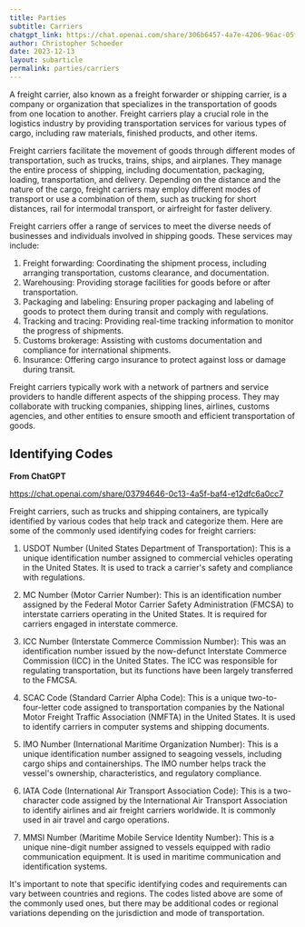 ```yaml
---
title: Parties
subtitle: Carriers
chatgpt_link: https://chat.openai.com/share/306b6457-4a7e-4206-96ac-05fa2e9bfd05
author: Christopher Schoeder
date: 2023-12-13
layout: subarticle
permalink: parties/carriers
---
```


A freight carrier, also known as a freight forwarder or shipping carrier, is a company or organization that specializes in the transportation of goods from one location to another. Freight carriers play a crucial role in the logistics industry by providing transportation services for various types of cargo, including raw materials, finished products, and other items.

Freight carriers facilitate the movement of goods through different modes of transportation, such as trucks, trains, ships, and airplanes. They manage the entire process of shipping, including documentation, packaging, loading, transportation, and delivery. Depending on the distance and the nature of the cargo, freight carriers may employ different modes of transport or use a combination of them, such as trucking for short distances, rail for intermodal transport, or airfreight for faster delivery.

Freight carriers offer a range of services to meet the diverse needs of businesses and individuals involved in shipping goods. These services may include:

1. Freight forwarding: Coordinating the shipment process, including arranging transportation, customs clearance, and documentation.
2. Warehousing: Providing storage facilities for goods before or after transportation.
3. Packaging and labeling: Ensuring proper packaging and labeling of goods to protect them during transit and comply with regulations.
4. Tracking and tracing: Providing real-time tracking information to monitor the progress of shipments.
5. Customs brokerage: Assisting with customs documentation and compliance for international shipments.
6. Insurance: Offering cargo insurance to protect against loss or damage during transit.

Freight carriers typically work with a network of partners and service providers to handle different aspects of the shipping process. They may collaborate with trucking companies, shipping lines, airlines, customs agencies, and other entities to ensure smooth and efficient transportation of goods.

## Identifying Codes

**From ChatGPT**

https://chat.openai.com/share/03794646-0c13-4a5f-baf4-e12dfc6a0cc7

Freight carriers, such as trucks and shipping containers, are typically identified by various codes that help track and categorize them. Here are some of the commonly used identifying codes for freight carriers:

1. USDOT Number (United States Department of Transportation): This is a unique identification number assigned to commercial vehicles operating in the United States. It is used to track a carrier's safety and compliance with regulations.

2. MC Number (Motor Carrier Number): This is an identification number assigned by the Federal Motor Carrier Safety Administration (FMCSA) to interstate carriers operating in the United States. It is required for carriers engaged in interstate commerce.

3. ICC Number (Interstate Commerce Commission Number): This was an identification number issued by the now-defunct Interstate Commerce Commission (ICC) in the United States. The ICC was responsible for regulating transportation, but its functions have been largely transferred to the FMCSA.

4. SCAC Code (Standard Carrier Alpha Code): This is a unique two-to-four-letter code assigned to transportation companies by the National Motor Freight Traffic Association (NMFTA) in the United States. It is used to identify carriers in computer systems and shipping documents.

5. IMO Number (International Maritime Organization Number): This is a unique identification number assigned to seagoing vessels, including cargo ships and containerships. The IMO number helps track the vessel's ownership, characteristics, and regulatory compliance.

6. IATA Code (International Air Transport Association Code): This is a two-character code assigned by the International Air Transport Association to identify airlines and air freight carriers worldwide. It is commonly used in air travel and cargo operations.

7. MMSI Number (Maritime Mobile Service Identity Number): This is a unique nine-digit number assigned to vessels equipped with radio communication equipment. It is used in maritime communication and identification systems.

It's important to note that specific identifying codes and requirements can vary between countries and regions. The codes listed above are some of the commonly used ones, but there may be additional codes or regional variations depending on the jurisdiction and mode of transportation.
